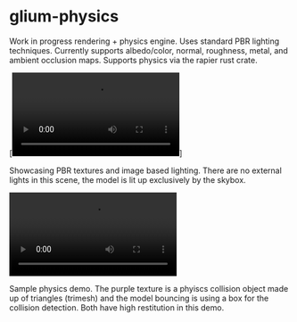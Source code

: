 # glium-physics
Work in progress rendering + physics engine. Uses standard PBR lighting techniques. Currently supports albedo/color, normal, roughness, metal, and ambient occlusion maps. Supports physics via the rapier rust crate.


[![glium-physics showcase](https://user-images.githubusercontent.com/25313161/112528720-db515880-8d7a-11eb-97b7-2edc424d2f79.mp4)]

Showcasing PBR textures and image based lighting. There are no external lights in this scene, the model is lit up exclusively by the skybox.

![glium-physics showcase](https://user-images.githubusercontent.com/25313161/112499662-142f0480-8d5e-11eb-8cf2-bab2c18701f0.mov)

Sample physics demo. The purple texture is a phyiscs collision object made up of triangles (trimesh) and the model bouncing is using a box for the collision detection. Both have high restitution in this demo.
